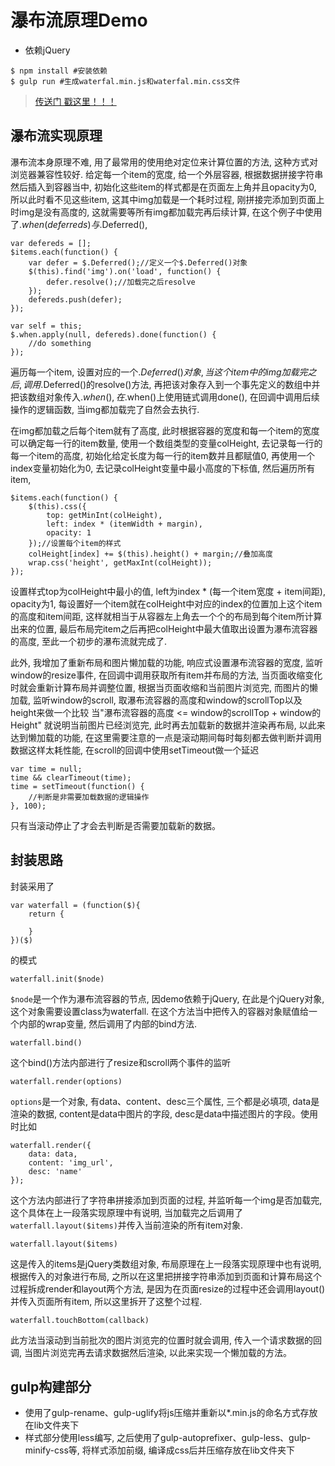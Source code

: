 # 瀑布流原理Demo

+ 依赖jQuery

```
$ npm install #安装依赖
$ gulp run #生成waterfal.min.js和waterfal.min.css文件
```

> [传送门 戳这里！！！](http://book.jirengu.com/Rcong/my-practical-code/waterfall/waterfal.html)


## 瀑布流实现原理

瀑布流本身原理不难, 用了最常用的使用绝对定位来计算位置的方法, 这种方式对浏览器兼容性较好. 给定每一个item的宽度, 给一个外层容器, 根据数据拼接字符串然后插入到容器当中, 初始化这些item的样式都是在页面左上角并且opacity为0, 所以此时看不见这些item, 这其中img加载是一个耗时过程, 刚拼接完添加到页面上时img是没有高度的, 这就需要等所有img都加载完再后续计算, 在这个例子中使用了$.when(deferreds)与$.Deferred(),
```
var defereds = [];
$items.each(function() {
    var defer = $.Deferred();//定义一个$.Deferred()对象
    $(this).find('img').on('load', function() {
        defer.resolve();//加载完之后resolve
    });
    defereds.push(defer);
});

var self = this;
$.when.apply(null, defereds).done(function() {
    //do something
});
```
 遍历每一个item, 设置对应的一个$.Deferred()对象, 当这个item中的img加载完之后, 调用$.Deferred()的resolve()方法, 再把该对象存入到一个事先定义的数组中并把该数组对象传入$.when(), 在$.when()上使用链式调用done(), 在回调中调用后续操作的逻辑函数, 当img都加载完了自然会去执行.

 在img都加载之后每个item就有了高度, 此时根据容器的宽度和每一个item的宽度可以确定每一行的item数量, 使用一个数组类型的变量colHeight, 去记录每一行的每一个item的高度, 初始化给定长度为每一行的item数并且都赋值0, 再使用一个index变量初始化为0, 去记录colHeight变量中最小高度的下标值, 然后遍历所有item,
```
$items.each(function() {
    $(this).css({
        top: getMinInt(colHeight),
        left: index * (itemWidth + margin),
        opacity: 1
    });//设置每个item的样式
    colHeight[index] += $(this).height() + margin;//叠加高度
    wrap.css('height', getMaxInt(colHeight));
});
```
设置样式top为colHeight中最小的值, left为index * (每一个item宽度 + item间距), opacity为1, 每设置好一个item就在colHeight中对应的index的位置加上这个item的高度和item间距, 这样就相当于从容器左上角去一个个的布局到每个item所计算出来的位置, 最后布局完item之后再把colHeight中最大值取出设置为瀑布流容器的高度, 至此一个初步的瀑布流就完成了.

此外, 我增加了重新布局和图片懒加载的功能, 响应式设置瀑布流容器的宽度, 监听window的resize事件, 在回调中调用获取所有item并布局的方法, 当页面收缩变化时就会重新计算布局并调整位置, 根据当页面收缩和当前图片浏览完, 而图片的懒加载, 监听window的scroll, 取瀑布流容器的高度和window的scrollTop以及height来做一个比较 当"瀑布流容器的高度 <= window的scrollTop + window的Height" 就说明当前图片已经浏览完, 此时再去加载新的数据并渲染再布局, 以此来达到懒加载的功能, 在这里需要注意的一点是滚动期间每时每刻都去做判断并调用数据这样太耗性能, 在scroll的回调中使用setTimeout做一个延迟
```
var time = null;
time && clearTimeout(time);
time = setTimeout(function() {
    //判断是非需要加载数据的逻辑操作
}, 100);

```
只有当滚动停止了才会去判断是否需要加载新的数据。


## 封装思路

封装采用了
```
var waterfall = (function($){
    return {

    }
})($)
```
的模式


```
waterfall.init($node)
```

```$node```是一个作为瀑布流容器的节点, 因demo依赖于jQuery, 在此是个jQuery对象, 这个对象需要设置class为waterfall.
在这个方法当中把传入的容器对象赋值给一个内部的wrap变量, 然后调用了内部的bind方法.

```
waterfall.bind()
```
这个bind()方法内部进行了resize和scroll两个事件的监听

```
waterfall.render(options)
```
```options```是一个对象, 有data、content、desc三个属性, 三个都是必填项, data是渲染的数据, content是data中图片的字段, desc是data中描述图片的字段。使用时比如
```
waterfall.render({
    data: data,
    content: 'img_url',
    desc: 'name'
});
```
这个方法内部进行了字符串拼接添加到页面的过程, 并监听每一个img是否加载完, 这个具体在上一段落实现原理中有说明, 当加载完之后调用了```waterfall.layout($items)```并传入当前渲染的所有item对象.

```
waterfall.layout($items)
```
这是传入的items是jQuery类数组对象, 布局原理在上一段落实现原理中也有说明, 根据传入的对象进行布局, 之所以在这里把拼接字符串添加到页面和计算布局这个过程拆成render和layout两个方法, 是因为在页面resize的过程中还会调用layout()并传入页面所有item, 所以这里拆开了这整个过程.

```
waterfall.touchBottom(callback)
```
此方法当滚动到当前批次的图片浏览完的位置时就会调用, 传入一个请求数据的回调, 当图片浏览完再去请求数据然后渲染, 以此来实现一个懒加载的方法。


## gulp构建部分

+ 使用了gulp-rename、gulp-uglify将js压缩并重新以*.min.js的命名方式存放在lib文件夹下
+ 样式部分使用less编写, 之后使用了gulp-autoprefixer、gulp-less、gulp-minify-css等, 将样式添加前缀, 编译成css后并压缩存放在lib文件夹下

